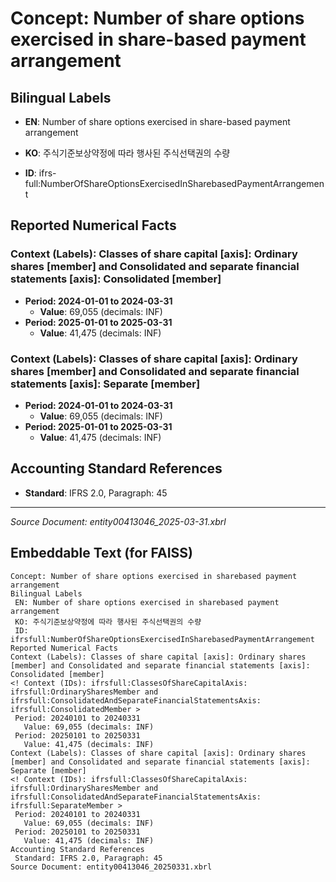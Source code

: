 # Concept: Number of share options exercised in share-based payment arrangement

## Bilingual Labels
- **EN**: Number of share options exercised in share-based payment arrangement
- **KO**: 주식기준보상약정에 따라 행사된 주식선택권의 수량

- **ID**: ifrs-full:NumberOfShareOptionsExercisedInSharebasedPaymentArrangement

## Reported Numerical Facts

### **Context (Labels): Classes of share capital [axis]: Ordinary shares [member] and Consolidated and separate financial statements [axis]: Consolidated [member]**
<!-- Context (IDs): ifrs-full:ClassesOfShareCapitalAxis: ifrs-full:OrdinarySharesMember and ifrs-full:ConsolidatedAndSeparateFinancialStatementsAxis: ifrs-full:ConsolidatedMember -->
- **Period: 2024-01-01 to 2024-03-31**
  - **Value**: 69,055 (decimals: INF)
- **Period: 2025-01-01 to 2025-03-31**
  - **Value**: 41,475 (decimals: INF)

### **Context (Labels): Classes of share capital [axis]: Ordinary shares [member] and Consolidated and separate financial statements [axis]: Separate [member]**
<!-- Context (IDs): ifrs-full:ClassesOfShareCapitalAxis: ifrs-full:OrdinarySharesMember and ifrs-full:ConsolidatedAndSeparateFinancialStatementsAxis: ifrs-full:SeparateMember -->
- **Period: 2024-01-01 to 2024-03-31**
  - **Value**: 69,055 (decimals: INF)
- **Period: 2025-01-01 to 2025-03-31**
  - **Value**: 41,475 (decimals: INF)

## Accounting Standard References
- **Standard**: IFRS 2.0, Paragraph: 45

---
*Source Document: entity00413046_2025-03-31.xbrl*
## Embeddable Text (for FAISS)
```text
Concept: Number of share options exercised in sharebased payment arrangement
Bilingual Labels
 EN: Number of share options exercised in sharebased payment arrangement
 KO: 주식기준보상약정에 따라 행사된 주식선택권의 수량
 ID: ifrsfull:NumberOfShareOptionsExercisedInSharebasedPaymentArrangement
Reported Numerical Facts
Context (Labels): Classes of share capital [axis]: Ordinary shares [member] and Consolidated and separate financial statements [axis]: Consolidated [member]
<! Context (IDs): ifrsfull:ClassesOfShareCapitalAxis: ifrsfull:OrdinarySharesMember and ifrsfull:ConsolidatedAndSeparateFinancialStatementsAxis: ifrsfull:ConsolidatedMember >
 Period: 20240101 to 20240331
   Value: 69,055 (decimals: INF)
 Period: 20250101 to 20250331
   Value: 41,475 (decimals: INF)
Context (Labels): Classes of share capital [axis]: Ordinary shares [member] and Consolidated and separate financial statements [axis]: Separate [member]
<! Context (IDs): ifrsfull:ClassesOfShareCapitalAxis: ifrsfull:OrdinarySharesMember and ifrsfull:ConsolidatedAndSeparateFinancialStatementsAxis: ifrsfull:SeparateMember >
 Period: 20240101 to 20240331
   Value: 69,055 (decimals: INF)
 Period: 20250101 to 20250331
   Value: 41,475 (decimals: INF)
Accounting Standard References
 Standard: IFRS 2.0, Paragraph: 45
Source Document: entity00413046_20250331.xbrl
```